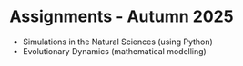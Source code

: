 # Assignments - Autumn 2025

- Simulations in the Natural Sciences (using Python)
- Evolutionary Dynamics (mathematical modelling)
